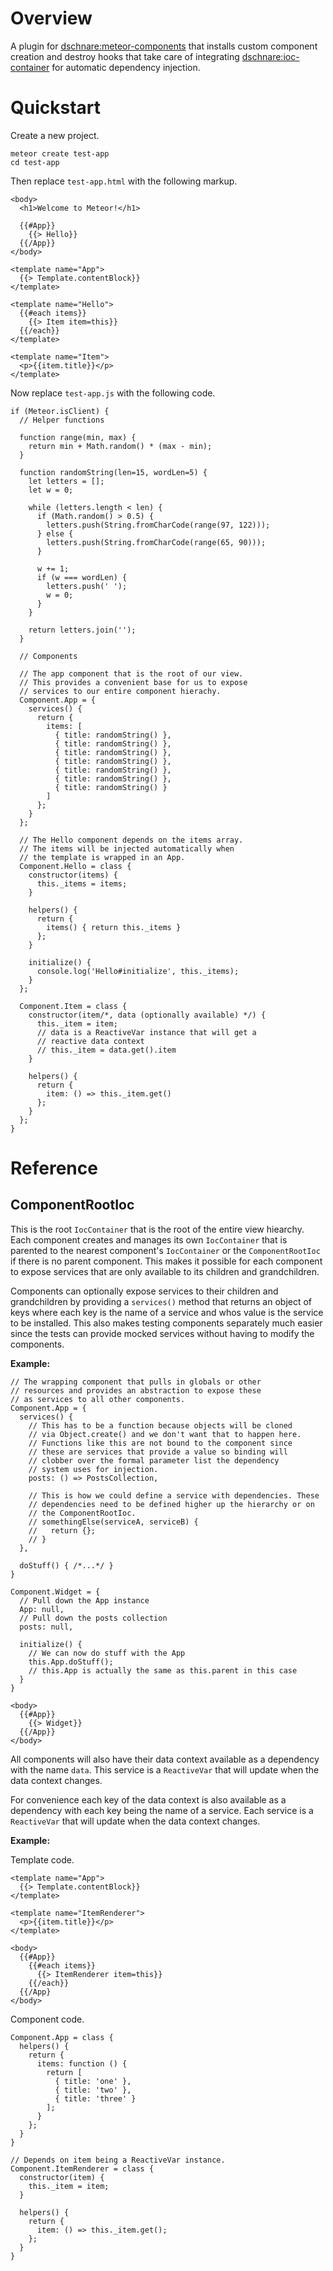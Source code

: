 # Overview

A plugin for [dschnare:meteor-components](https://atmospherejs.com/dschnare/meteor-components) that installs custom component creation and destroy hooks that
take care of integrating [dschnare:ioc-container](https://atmospherejs.com/dschnare/ioc-container) for automatic dependency injection.


# Quickstart

Create a new project.

    meteor create test-app
    cd test-app

Then replace `test-app.html` with the following markup.

    <body>
      <h1>Welcome to Meteor!</h1>

      {{#App}}
        {{> Hello}}
      {{/App}}
    </body>

    <template name="App">
      {{> Template.contentBlock}}
    </template>

    <template name="Hello">
      {{#each items}}
        {{> Item item=this}}
      {{/each}}
    </template>

    <template name="Item">
      <p>{{item.title}}</p>
    </template>

Now replace `test-app.js` with the following code.

    if (Meteor.isClient) {
      // Helper functions

      function range(min, max) {
        return min + Math.random() * (max - min);
      }

      function randomString(len=15, wordLen=5) {
        let letters = [];
        let w = 0;

        while (letters.length < len) {
          if (Math.random() > 0.5) {
            letters.push(String.fromCharCode(range(97, 122)));
          } else {
            letters.push(String.fromCharCode(range(65, 90)));
          }

          w += 1;
          if (w === wordLen) {
            letters.push(' ');
            w = 0;
          }
        }

        return letters.join('');
      }

      // Components

      // The app component that is the root of our view.
      // This provides a convenient base for us to expose
      // services to our entire component hierachy.
      Component.App = {
        services() {
          return {
            items: [
              { title: randomString() },
              { title: randomString() },
              { title: randomString() },
              { title: randomString() },
              { title: randomString() },
              { title: randomString() },
              { title: randomString() }
            ]
          };
        }
      };

      // The Hello component depends on the items array.
      // The items will be injected automatically when
      // the template is wrapped in an App.
      Component.Hello = class {
        constructor(items) {
          this._items = items;
        }

        helpers() {
          return {
            items() { return this._items }
          };
        }

        initialize() {
          console.log('Hello#initialize', this._items);
        }
      };

      Component.Item = class {
        constructor(item/*, data (optionally available) */) {
          this._item = item;
          // data is a ReactiveVar instance that will get a
          // reactive data context
          // this._item = data.get().item
        }

        helpers() {
          return {
            item: () => this._item.get()
          };
        }
      };
    }


# Reference

## ComponentRootIoc

This is the root `IocContainer` that is the root of the entire view hiearchy.
Each component creates and manages its own `IocContainer` that is parented to
the nearest component's `IocContainer` or the `ComponentRootIoc` if there is no
parent component. This makes it possible for each component to expose services
that are only available to its children and grandchildren.

Components can optionally expose services to their children and grandchildren
by providing a `services()` method that returns an object of keys where each
key is the name of a service and whos value is the service to be installed.
This also makes testing components separately much easier since the tests can
provide mocked services without having to modify the components.

**Example:**

    // The wrapping component that pulls in globals or other
    // resources and provides an abstraction to expose these
    // as services to all other components.
    Component.App = {
      services() {
        // This has to be a function because objects will be cloned
        // via Object.create() and we don't want that to happen here.
        // Functions like this are not bound to the component since
        // these are services that provide a value so binding will
        // clobber over the formal parameter list the dependency
        // system uses for injection.
        posts: () => PostsCollection,

        // This is how we could define a service with dependencies. These
        // dependencies need to be defined higher up the hierarchy or on
        // the ComponentRootIoc.
        // somethingElse(serviceA, serviceB) {
        //   return {};
        // }
      },

      doStuff() { /*...*/ }
    }

    Component.Widget = {
      // Pull down the App instance
      App: null,
      // Pull down the posts collection
      posts: null,

      initialize() {
        // We can now do stuff with the App
        this.App.doStuff();
        // this.App is actually the same as this.parent in this case
      }
    }

    <body>
      {{#App}}
        {{> Widget}}
      {{/App}}
    </body>

All components will also have their data context available as a dependency
with the name `data`. This service is a `ReactiveVar` that will update when
the data context changes.

For convenience each key of the data context is also available as a dependency
with each key being the name of a service. Each service is a `ReactiveVar` that
will update when the data context changes.

**Example:**

Template code.

    <template name="App">
      {{> Template.contentBlock}}
    </template>

    <template name="ItemRenderer">
      <p>{{item.title}}</p>
    </template>

    <body>
      {{#App}}
        {{#each items}}
          {{> ItemRenderer item=this}}
        {{/each}}
      {{/App}
    </body>

Component code.

    Component.App = class {
      helpers() {
        return {
          items: function () {
            return [
              { title: 'one' },
              { title: 'two' },
              { title: 'three' }
            ];
          }
        };
      }
    }

    // Depends on item being a ReactiveVar instance.
    Component.ItemRenderer = class {
      constructor(item) {
        this._item = item;
      }

      helpers() {
        return {
          item: () => this._item.get();
        };
      }
    }
